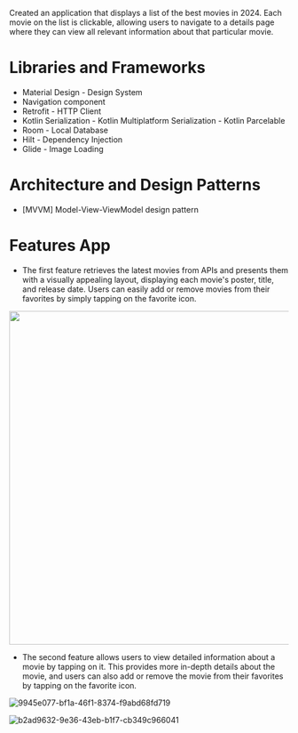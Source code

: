 Created an application that displays a list of the best movies in 2024. Each movie on the list is clickable, allowing users to navigate to a details page where they can view all relevant information about that particular movie.

# Libraries and Frameworks
- Material Design - Design System
- Navigation component
- Retrofit - HTTP Client
- Kotlin Serialization - Kotlin Multiplatform Serialization - Kotlin Parcelable
- Room - Local Database
- Hilt - Dependency Injection
- Glide - Image Loading

# Architecture and Design Patterns
- [MVVM] Model-View-ViewModel design pattern

# Features App
- The first feature retrieves the latest movies from APIs and presents them with a visually appealing layout, displaying each movie's poster, title, and release date. Users can easily add or remove movies from their favorites by simply tapping on the favorite icon.

<img src="![5e37c5fc-ae89-4361-addc-951a50006925](https://github.com/user-attachments/assets/36702b88-b589-4692-bc73-75d663483345)" width=600 height=600>

- The second feature allows users to view detailed information about a movie by tapping on it. This provides more in-depth details about the movie, and users can also add or remove the movie from their favorites by tapping on the favorite icon.
  
![9945e077-bf1a-46f1-8374-f9abd68fd719](https://github.com/user-attachments/assets/32d14c6d-e966-49f0-9010-5b6438424870)

![b2ad9632-9e36-43eb-b1f7-cb349c966041](https://github.com/user-attachments/assets/c570c4a8-1c7d-40bb-81d1-fda50cc0e0b4)



